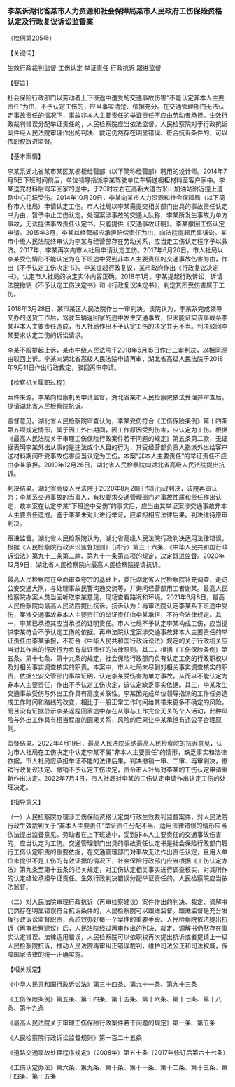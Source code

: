 ### 李某诉湖北省某市人力资源和社会保障局某市人民政府工伤保险资格认定及行政复议诉讼监督案

（检例第205号）

【关键词】

生效行政裁判监督 工伤认定 举证责任 行政抗诉 跟进监督

【要旨】

社会保险行政部门以劳动者上下班途中遭受的交通事故伤害“不能认定非本人主要责任”为由，不予认定工伤的，应当事实清楚、依据充分。在交通管理部门无法认定事故责任的情况下，事故非本人主要责任的举证责任不应由劳动者承担。生效行政裁判错误分配举证责任的，人民检察院应当依法监督。人民检察院对于行政抗诉案件经人民法院审理作出的判决、裁定仍然存在明显错误、符合抗诉条件的，可以依职权跟进监督。

【基本案情】

李某系湖北省某市某区某橱柜经营部（以下简称经营部）聘用的设计师。2014年7月5日下班时间前后，单位领导指派李某驾驶单位车辆送橱柜材料至客户家中。李某送完材料后驾车回家的途中，于20时左右在高新大道古米山加油站附近撞上道路中心花坛受伤。2014年10月20日，李某向某市人力资源和社会保障局（以下简称市人社局）申请认定工伤。市人社局以李某需提交相关部门出具的事故责任认定书为由，暂予中止工伤认定。处理案涉事故的交通大队称，李某所发生事故为单方事故，无法提供事故责任认定书，只能提供《交通事故证明》。李某撤回工伤认定申请。2015年3月，李某以经营部应承担赔偿责任为由，向法院提起民事诉讼。某市中级人民法院终审认为李某与经营部存在劳动关系，应当走工伤认定程序予以救济。2017年，李某再次向市人社局申请认定工伤。2017年6月20日，市人社局以李某受伤情形不能认定为在下班途中受到非本人主要责任的交通事故伤害为由，作出《不予认定工伤决定书》。李某提起行政复议，某市政府作出《行政复议决定书》，认定市人社局的决定实体内容正确。2018年1月，李某提起行政诉讼，诉请法院撤销《不予认定工伤决定书》和《行政复议决定书》，判定其所受伤害属于工伤。

2018年3月28日，某市某区人民法院作出一审判决。该院认为，李某系完成领导交办的送货工作后，驾驶车辆返回家的途中发生交通事故，但未能证实该事故系李某非本人主要责任造成，市人社局作出不予认定工伤的决定并无不当。判决驳回李某要求认定工伤的诉讼请求。

李某不服提起上诉，某市中级人民法院于2018年6月15日作出二审判决，以相同理由驳回上诉。李某向湖北省高级人民法院申请再审，湖北省高级人民法院于2018年9月11日作出行政裁定，驳回再审申请。

【检察机关履职过程】

案件来源。李某向检察机关申请监督，湖北省某市人民检察院依法受理并审查后，提请湖北省人民检察院抗诉。

监督意见。湖北省人民检察院审查认为，李某受伤符合《工伤保险条例》第十四条第五项规定情形，属于因工外出期间，因工作原因受到伤害，应认定为工伤。根据《最高人民法院关于审理工伤保险行政案件若干问题的规定》第五条第二款，无证据表明李某外出从事的是违法或个人目的行为，其受经营部负责人指派外出给客户送材料期间所受事故伤害应当认定为工伤。本案“非本人主要责任”的举证责任不应由李某承担。2019年12月26日，湖北省人民检察院向湖北省高级人民法院提出抗诉。

判决结果。湖北省高级人民法院于2020年8月28日作出行政判决，该院再审认为：李某系交通事故的当事人，有权要求交通管理部门对事故性质和责任作出认定，故本案在认定李某“下班途中受伤”的事实后，应当由其举证案涉交通事故非本人主要责任造成。鉴于李某未对此进行举证，应承担相应法律后果。判决维持原审判决。

跟进监督。湖北省人民检察院认为，湖北省高级人民法院行政判决适用法律错误，根据《人民检察院行政诉讼监督规则》（试行）第三十六条、《中华人民共和国行政诉讼法》第九十三条第二款、第九十一条第四项的规定，决定跟进监督。2020年12月9日，湖北省人民检察院向最高人民检察院提请抗诉。

最高人民检察院在全面审查卷宗的基础上，委托湖北省人民检察院补充调查，走访公安交通大队，与处理事故民警沟通交流等，并询问经营部用工者谢某。最高人民检察院办案人员当面听取李某意见，现场查看路况和环境。2021年6月8日，最高人民检察院向最高人民法院提出抗诉。抗诉认为：再审法院认定李某系下班途中受伤，案涉交通事故非本人主要责任的举证责任由李某承担，不符合法律规定。其一，李某已承担其应当承担的证明责任。市人社局不予认定李某构成工伤，应当提供李某符合不予认定工伤的依据。再审法院认定案涉交通事故非本人主要责任的举证责任由李某承担，不符合《中华人民共和国行政诉讼法》规定的关于行政机关应当对其作出的行政行为负有举证责任的法律原则。其二，根据《工伤保险条例》第五条、第十七条、第十九条的规定，社会保险行政部门负有认定工伤的行政职权以及对相关事实调查核实的职责。本案中，市人社局未尽到对相关事实调查核实的职责，依据公安交管部门事故证明，认定李某受伤害为单方事故，从而以不能认定为非本人主要责任，作出不予认定工伤决定，该认定缺乏事实依据。其三，李某发生交通事故受伤与外出工作具有高度关联性。李某因完成单位领导指派的工作任务造成工作时间和路线的改变，相比于一般正常工作时间给其带来更多不确定的风险，而且没有证据显示李某返程回家途中存在从事与工作完全无关的个人活动，此种风险与外出工作具有相当程度的因果关系，风险的后果让李某承担有违公平合理原则。

监督结果。2022年4月19日，最高人民法院采纳最高人民检察院的抗诉意见，认为市人社局在工伤决定中认定李某不属“非本人主要责任”的情形，缺乏事实和法律依据，市人社局应承担举证不能的法律后果，判决撤销一审、二审、再审判决，撤销行政复议决定、撤销不予认定工伤决定，责令市人社局对李某的工伤认定申请重新作出决定。2022年7月4日，市人社局对李某的工伤认定申请作出认定工伤的处理决定。

【指导意义】

（一）人民检察院办理涉工伤保险资格认定类行政生效裁判监督案件，对人民法院行政生效裁判关于“非本人主要责任”举证责任分配不当、适用法律错误的情形应当依法提出监督意见。劳动者在上下班途中，受到非本人主要责任的交通事故伤害的，应当认定为工伤。交通管理部门出具的事故责任认定书是社会保险行政部门履行工伤认定职责的重要依据，在交通管理部门对事故无法作出责任认定，且用人单位未提供不是工伤的有效证据的情况下，社会保险行政部门应当根据《工伤认定办法》第九条至第十五条的相关规定，对工伤认定相关事实进行调查核实，对其所作的认定结论承担举证责任。生效行政判决错误分配举证责任的，人民检察院应当依法监督。

（二）对人民法院审理行政抗诉（再审检察建议）案件作出的判决、裁定、调解书仍然存在明显错误符合抗诉条件的，人民检察院可以跟进监督。跟进监督是充分发挥行政诉讼监督职责，高质效办好每一个案件的重要手段。人民检察院依法提出抗诉（再审检察建议）后，人民法院经过再审作出的判决、裁定、调解书仍然存在事实认定错误、法律适用错误，人民检察院可以依职权再次提出抗诉或者提请上一级人民检察院抗诉，推动人民法院再审纠正错误裁判，维护司法公正和司法权威，保障国家法律的统一正确实施。

【相关规定】

《中华人民共和国行政诉讼法》第三十四条、第九十一条、第九十三条

《工伤保险条例》第五条、第十四条、第十五条、第十六条、第十七条、第十八条、第十九条

《最高人民法院关于审理工伤保险行政案件若干问题的规定》第一条、第五条

《人民检察院行政诉讼监督规则》第一百二十五条

《道路交通事故处理程序规定》（2008年）第五十条（2017年修订后第六十七条）

《工伤认定办法》第六条、第九条、第十条、第十一条、第十二条、第十三条、第十四条、第十五条